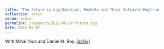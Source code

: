 ```yaml
---
title: "The Future is Log-Gaussian: ResNets and Their Infinite-Depth-and-Width Limit at Initialization"
collection: arxiv
venue: arXiv 
permalink: /research/2021-06-07-future_log
date: 2021-06-07
---
```


With Mihai Nica and Daniel M. Roy. 
\[[arXiv](https://arxiv.org/abs/2106.04013)\] 

